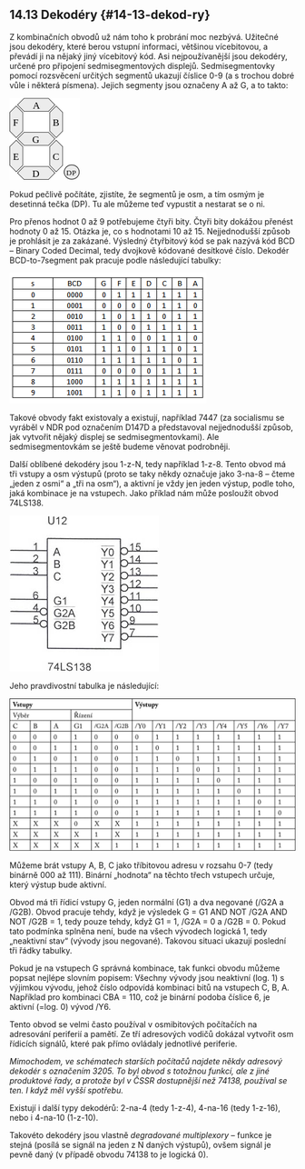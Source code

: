 ## 14.13 Dekodéry {#14-13-dekod-ry}

Z kombinačních obvodů už nám toho k probrání moc nezbývá. Užitečné jsou dekodéry, které berou vstupní informaci, většinou vícebitovou, a převádí ji na nějaký jiný vícebitový kód. Asi nejpoužívanější jsou dekodéry, určené pro připojení sedmisegmentových displejů. Sedmisegmentovky pomocí rozsvěcení určitých segmentů ukazují číslice 0-9 (a s trochou dobré vůle i některá písmena). Jejich segmenty jsou označeny A až G, a to takto:

![172-1.png](../images/000106.png)

Pokud pečlivě počítáte, zjistíte, že segmentů je osm, a tím osmým je desetinná tečka (DP). Tu ale můžeme teď vypustit a nestarat se o ni.

Pro přenos hodnot 0 až 9 potřebujeme čtyři bity. Čtyři bity dokážou přenést hodnoty 0 až 15\. Otázka je, co s hodnotami 10 až 15\. Nejjednodušší způsob je prohlásit je za zakázané. Výsledný čtyřbitový kód se pak nazývá kód BCD – Binary Coded Decimal, tedy dvojkově kódované desítkové číslo. Dekodér BCD-to-7segment pak pracuje podle následující tabulky:

![172-2.png](../images/000177.png)

Takové obvody fakt existovaly a existují, například 7447 (za socialismu se vyráběl v NDR pod označením D147D a představoval nejjednodušší způsob, jak vytvořit nějaký displej se sedmisegmentovkami). Ale sedmisegmentovkám se ještě budeme věnovat podrobněji.

Další oblíbené dekodéry jsou 1-z-N, tedy například 1-z-8\. Tento obvod má tři vstupy a osm výstupů (proto se taky někdy označuje jako 3-na-8 – čteme „jeden z osmi“ a „tři na osm“), a aktivní je vždy jen jeden výstup, podle toho, jaká kombinace je na vstupech. Jako příklad nám může posloužit obvod 74LS138.

![173-1.jpeg](../images/00293.jpeg)

Jeho pravdivostní tabulka je následující:

![tabulka-str-218.png](../images/000052.png)

Můžeme brát vstupy A, B, C jako tříbitovou adresu v rozsahu 0-7 (tedy binárně 000 až 111). Binární „hodnota“ na těchto třech vstupech určuje, který výstup bude aktivní.

Obvod má tři řídicí vstupy G, jeden normální (G1) a dva negované (/G2A a /G2B). Obvod pracuje tehdy, když je výsledek G = G1 AND NOT /G2A AND NOT /G2B = 1, tedy pouze tehdy, když G1 = 1, /G2A = 0 a /G2B = 0\. Pokud tato podmínka splněna není, bude na všech vývodech logická 1, tedy „neaktivní stav“ (vývody jsou negované). Takovou situaci ukazují poslední tři řádky tabulky.

Pokud je na vstupech G správná kombinace, tak funkci obvodu můžeme popsat nejlépe slovním popisem: Všechny vývody jsou neaktivní (log. 1) s výjimkou vývodu, jehož číslo odpovídá kombinaci bitů na vstupech C, B, A. Například pro kombinaci CBA = 110, což je binární podoba číslice 6, je aktivní (=log. 0) vývod /Y6.

Tento obvod se velmi často používal v osmibitových počítačích na adresování periferií a pamětí. Ze tří adresových vodičů dokázal vytvořit osm řídicích signálů, které pak přímo ovládaly jednotlivé periferie.

_Mimochodem, ve schématech starších počítačů najdete někdy adresový dekodér s označením 3205\. To byl obvod s totožnou funkcí, ale z jiné produktové řady, a protože byl v ČSSR dostupnější než 74138, používal se ten. I když měl vyšší spotřebu._

Existují i další typy dekodérů: 2-na-4 (tedy 1-z-4), 4-na-16 (tedy 1-z-16), nebo i 4-na-10 (1-z-10).

Takovéto dekodéry jsou vlastně _degradované multiplexory_ – funkce je stejná (posílá se signál na jeden z N daných výstupů), ovšem signál je pevně daný (v případě obvodu 74138 to je logická 0).
